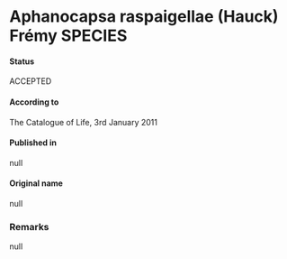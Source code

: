 # Aphanocapsa raspaigellae (Hauck) Frémy SPECIES

#### Status
ACCEPTED

#### According to
The Catalogue of Life, 3rd January 2011

#### Published in
null

#### Original name
null

### Remarks
null